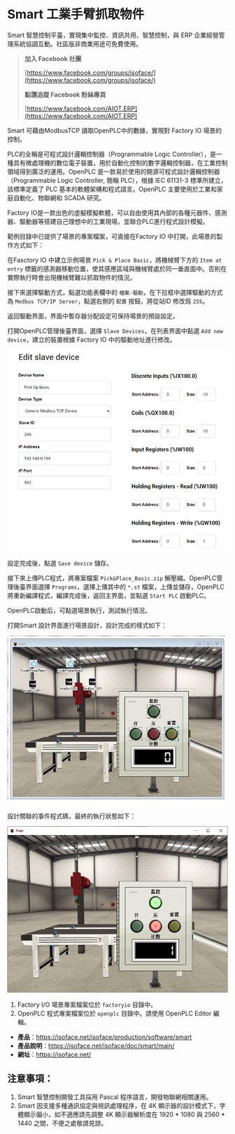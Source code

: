 # Smart 工業手臂抓取物件

Smart 智慧控制平臺，實現集中監控、資訊共用、智慧控制，與 ERP 企業經營管理系統協調互動。社區版非商業用途可免費使用。

> **加入 Facebook 社團**
>
> [https://www.facebook.com/groups/isoface/](https://www.facebook.com/groups/isoface/)
> 
> **點讚追蹤 Facebook 粉絲專頁**
> 
> [https://www.facebook.com/AIOT.ERP](https://www.facebook.com/AIOT.ERP)

Smart 可藉由ModbusTCP 讀取OpenPLC中的數據，實現對 Factory IO 場景的控制。

PLC的全稱是可程式設計邏輯控制器（Programmable Logic Controller），是一種具有微處理機的數位電子裝置，用於自動化控制的數字邏輯控制器，在工業控制領域得到廣泛的運用。OpenPLC 是一款易於使用的開源可程式設計邏輯控制器（Programmable Logic Controller, 簡稱 PLC），根據 IEC 61131-3 標準所建立，該標準定義了 PLC 基本的軟體架構和程式語言。OpenPLC 主要使用於工業和家庭自動化、物聯網和 SCADA 研究。

Factory IO是一款出色的虛擬模擬軟體，可以自由使用其內部的各種元器件、感測器、驅動器等搭建自己理想中的工業現場，並聯合PLC進行程式設計模擬。

範例目錄中已提供了場景的專案檔案，可直接在Factory IO 中打開，此場景的製作方式如下：

在Fasctory IO 中建立示例場景 `Pick & Place Basic`，將機械臂下方的 `Item at entry` 標籤的感測器移動位置，使其感應區域與機械臂處於同一垂直面中。否則在實際執行時會出現機械臂難以抓取物件的情況。

接下來選擇驅動方式，點選功能表欄中的 `檔案-驅動`，在下拉框中選擇驅動的方式為 `Modbus TCP/IP Server`，點選右側的 `配置` 按鈕，將從站ID 修改爲 `255`。

返回驅動界面，界面中暫存器分配設定可保持場景的預設設定。

打開OpenPLC管理後臺界面，選擇 `Slave Devices`，在列表界面中點選 `Add new device`，建立的裝置根據 Factory IO 中的驅動地址進行修改。

![](images/411635413232283.png)

設定完成後，點選 `Save device` 儲存。


接下來上傳PLC程式，將專案檔案 `Pick&Place_Basic.zip` 解壓縮。OpenPLC管理後臺界面選擇 `Programs`，選擇上傳其中的 `*.st` 檔案，上傳並儲存，OpenPLC將重新編譯程式，編譯完成後，返回主界面，並點選 `Start PLC` 啟動PLC。

OpenPLC啟動后，可點選場景執行，測試執行情況。

打開Smart 設計界面進行場景設計，設計完成的樣式如下：

![](images/494125513250163.png)

設計關聯的事件程式碼，最終的執行狀態如下：

![](images/210955613247767.png)

1. Factory I/O 場景專案檔案位於 `factoryio` 目錄中。
2. OpenPLC 程式專案檔案位於 `openplc` 目錄中。請使用 OpenPLC Editor 編輯。

* **產品**：https://isoface.net/isoface/production/software/smart
* **產品說明**：https://isoface.net/isoface/doc/smart/main/
* **網址**：https://isoface.net/

## 注意事項：
1. Smart 智慧控制開發工具採用 Pascal 程序語言，開發物聯網相關運用。
2. Smart 因支援多種通訊協定與視訊處理程序，在 4K 顯示器的設計模式下，字體顯示偏小，如不適應請先調整 4K 顯示器解析度在 1920 * 1080 與 2560 * 1440 之間，不便之處敬請見諒。